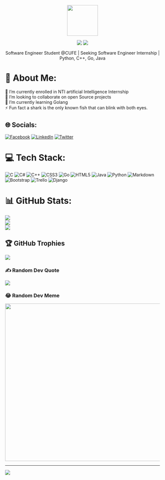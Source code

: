 <div id="header" align="center">
  
  <img src="https://media.giphy.com/media/M9gbBd9nbDrOTu1Mqx/giphy.gif" width="100"/>
  
  [![](https://komarev.com/ghpvc/?username=MohamedWZS&color=blue&label=Profile%20Views)](https://github.com/MohamedWZS)
  [![](https://img.shields.io/github/followers/MohamedWZS?label=GitHub%20Followers)](https://github.com/MohamedWZS)
  
  Software Engineer Student @CUFE | Seeking Software Engineer Internship | Python, C++, Go, Java
</div>

# 💫 About Me:
🔭 I’m currently enrolled in NTI artificial Intelligence Internship<br>👯 I’m looking to collaborate on open Source projects<br>🌱 I’m currently learning Golang<br>⚡ Fun fact a shark is the only known fish that can blink with both eyes. 


## 🌐 Socials:
[![Facebook](https://img.shields.io/badge/Facebook-%231877F2.svg?logo=Facebook&logoColor=white)](https://facebook.com/mohamedwzs) [![LinkedIn](https://img.shields.io/badge/LinkedIn-%230077B5.svg?logo=linkedin&logoColor=white)](https://linkedin.com/in/mohamedwzs) [![Twitter](https://img.shields.io/badge/Twitter-%231DA1F2.svg?logo=Twitter&logoColor=white)](https://twitter.com/mohamedzaghllol) 

# 💻 Tech Stack:
![C](https://img.shields.io/badge/c-%2300599C.svg?style=for-the-badge&logo=c&logoColor=white) ![C#](https://img.shields.io/badge/c%23-%23239120.svg?style=for-the-badge&logo=c-sharp&logoColor=white) ![C++](https://img.shields.io/badge/c++-%2300599C.svg?style=for-the-badge&logo=c%2B%2B&logoColor=white) ![CSS3](https://img.shields.io/badge/css3-%231572B6.svg?style=for-the-badge&logo=css3&logoColor=white) ![Go](https://img.shields.io/badge/go-%2300ADD8.svg?style=for-the-badge&logo=go&logoColor=white) ![HTML5](https://img.shields.io/badge/html5-%23E34F26.svg?style=for-the-badge&logo=html5&logoColor=white) ![Java](https://img.shields.io/badge/java-%23ED8B00.svg?style=for-the-badge&logo=java&logoColor=white) ![Python](https://img.shields.io/badge/python-3670A0?style=for-the-badge&logo=python&logoColor=ffdd54) ![Markdown](https://img.shields.io/badge/markdown-%23000000.svg?style=for-the-badge&logo=markdown&logoColor=white) ![Bootstrap](https://img.shields.io/badge/bootstrap-%23563D7C.svg?style=for-the-badge&logo=bootstrap&logoColor=white) ![Trello](https://img.shields.io/badge/Trello-%23026AA7.svg?style=for-the-badge&logo=Trello&logoColor=white) ![Django](https://img.shields.io/badge/django-%23092E20.svg?style=for-the-badge&logo=django&logoColor=white)
# 📊 GitHub Stats:
![](https://github-readme-stats.vercel.app/api?username=MohamedWZS&theme=dark&hide_border=false&include_all_commits=true&count_private=false)<br/>
![](https://github-readme-streak-stats.herokuapp.com/?user=MohamedWZS&theme=dark&hide_border=false)<br/>
![](https://github-readme-stats.vercel.app/api/top-langs/?username=MohamedWZS&theme=dark&hide_border=false&include_all_commits=true&count_private=false&layout=compact)

## 🏆 GitHub Trophies
![](https://github-profile-trophy.vercel.app/?username=MohamedWZS&theme=radical&no-frame=false&no-bg=true&margin-w=4)

### ✍️ Random Dev Quote
![](https://quotes-github-readme.vercel.app/api?type=horizontal&theme=radical)

### 😂 Random Dev Meme
<img src="https://random-memer.herokuapp.com/" width="512px"/>

---
[![](https://visitcount.itsvg.in/api?id=MohamedWZS&icon=0&color=0)](https://visitcount.itsvg.in)

